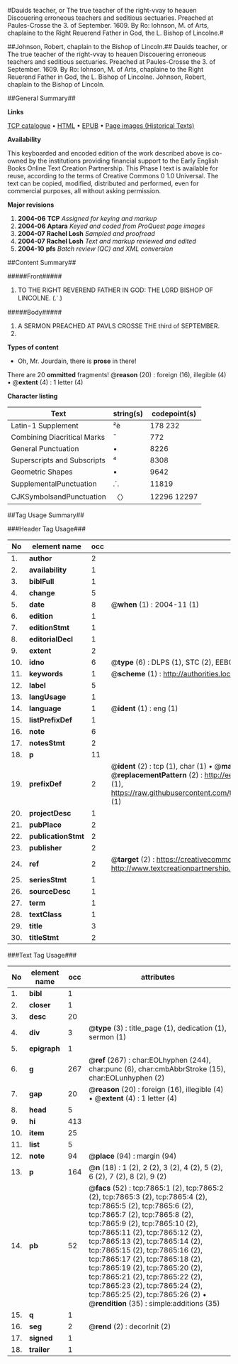 #Dauids teacher, or The true teacher of the right-vvay to heauen Discouering erroneous teachers and seditious sectuaries. Preached at Paules-Crosse the 3. of September. 1609. By Ro: Iohnson, M. of Arts, chaplaine to the Right Reuerend Father in God, the L. Bishop of Lincolne.#

##Johnson, Robert, chaplain to the Bishop of Lincoln.##
Dauids teacher, or The true teacher of the right-vvay to heauen Discouering erroneous teachers and seditious sectuaries. Preached at Paules-Crosse the 3. of September. 1609. By Ro: Iohnson, M. of Arts, chaplaine to the Right Reuerend Father in God, the L. Bishop of Lincolne.
Johnson, Robert, chaplain to the Bishop of Lincoln.

##General Summary##

**Links**

[TCP catalogue](http://www.ota.ox.ac.uk/tcp/)  • 
[HTML](http://tei.it.ox.ac.uk/tcp/Texts-HTML/free/A04/A04576.html)  • 
[EPUB](http://tei.it.ox.ac.uk/tcp/Texts-EPUB/free/A04/A04576.epub) • 
[Page images (Historical Texts)](https://data.historicaltexts.jisc.ac.uk/view?pubId=eebo-99843152e&pageId=eebo-99843152e-7865-1)

**Availability**

This keyboarded and encoded edition of the
	       work described above is co-owned by the institutions
	       providing financial support to the Early English Books
	       Online Text Creation Partnership. This Phase I text is
	       available for reuse, according to the terms of Creative
	       Commons 0 1.0 Universal. The text can be copied,
	       modified, distributed and performed, even for
	       commercial purposes, all without asking permission.

**Major revisions**

1. __2004-06__ __TCP__ *Assigned for keying and markup*
1. __2004-06__ __Aptara__ *Keyed and coded from ProQuest page images*
1. __2004-07__ __Rachel Losh__ *Sampled and proofread*
1. __2004-07__ __Rachel Losh__ *Text and markup reviewed and edited*
1. __2004-10__ __pfs__ *Batch review (QC) and XML conversion*

##Content Summary##

#####Front#####

1. TO THE RIGHT REVEREND
FATHER IN GOD: THE
LORD BISHOP OF LINCOLNE. (⸫)

#####Body#####

1. A
SERMON PREACHED
AT PAVLS CROSSE THE
third of SEPTEMBER.
1609.

**Types of content**

  * Oh, Mr. Jourdain, there is **prose** in there!

There are 20 **ommitted** fragments! 
 @__reason__ (20) : foreign (16), illegible (4)  •  @__extent__ (4) : 1 letter (4)

**Character listing**


|Text|string(s)|codepoint(s)|
|---|---|---|
|Latin-1 Supplement|²è|178 232|
|Combining             Diacritical Marks|̄|772|
|General Punctuation|•|8226|
|Superscripts             and Subscripts|⁴|8308|
|Geometric Shapes|▪|9642|
|SupplementalPunctuation|⸫|11819|
|CJKSymbolsandPunctuation|〈〉|12296 12297|

##Tag Usage Summary##

###Header Tag Usage###

|No|element name|occ|attributes|
|---|---|---|---|
|1.|__author__|2||
|2.|__availability__|1||
|3.|__biblFull__|1||
|4.|__change__|5||
|5.|__date__|8| @__when__ (1) : 2004-11 (1)|
|6.|__edition__|1||
|7.|__editionStmt__|1||
|8.|__editorialDecl__|1||
|9.|__extent__|2||
|10.|__idno__|6| @__type__ (6) : DLPS (1), STC (2), EEBO-CITATION (1), PROQUEST (1), VID (1)|
|11.|__keywords__|1| @__scheme__ (1) : http://authorities.loc.gov/ (1)|
|12.|__label__|5||
|13.|__langUsage__|1||
|14.|__language__|1| @__ident__ (1) : eng (1)|
|15.|__listPrefixDef__|1||
|16.|__note__|6||
|17.|__notesStmt__|2||
|18.|__p__|11||
|19.|__prefixDef__|2| @__ident__ (2) : tcp (1), char (1)  •  @__matchPattern__ (2) : ([0-9\-]+):([0-9IVX]+) (1), (.+) (1)  •  @__replacementPattern__ (2) : http://eebo.chadwyck.com/downloadtiff?vid=$1&page=$2 (1), https://raw.githubusercontent.com/textcreationpartnership/Texts/master/tcpchars.xml#$1 (1)|
|20.|__projectDesc__|1||
|21.|__pubPlace__|2||
|22.|__publicationStmt__|2||
|23.|__publisher__|2||
|24.|__ref__|2| @__target__ (2) : https://creativecommons.org/publicdomain/zero/1.0/ (1), http://www.textcreationpartnership.org/docs/. (1)|
|25.|__seriesStmt__|1||
|26.|__sourceDesc__|1||
|27.|__term__|1||
|28.|__textClass__|1||
|29.|__title__|3||
|30.|__titleStmt__|2||


###Text Tag Usage###

|No|element name|occ|attributes|
|---|---|---|---|
|1.|__bibl__|1||
|2.|__closer__|1||
|3.|__desc__|20||
|4.|__div__|3| @__type__ (3) : title_page (1), dedication (1), sermon (1)|
|5.|__epigraph__|1||
|6.|__g__|267| @__ref__ (267) : char:EOLhyphen (244), char:punc (6), char:cmbAbbrStroke (15), char:EOLunhyphen (2)|
|7.|__gap__|20| @__reason__ (20) : foreign (16), illegible (4)  •  @__extent__ (4) : 1 letter (4)|
|8.|__head__|5||
|9.|__hi__|413||
|10.|__item__|25||
|11.|__list__|5||
|12.|__note__|94| @__place__ (94) : margin (94)|
|13.|__p__|164| @__n__ (18) : 1 (2), 2 (2), 3 (2), 4 (2), 5 (2), 6 (2), 7 (2), 8 (2), 9 (2)|
|14.|__pb__|52| @__facs__ (52) : tcp:7865:1 (2), tcp:7865:2 (2), tcp:7865:3 (2), tcp:7865:4 (2), tcp:7865:5 (2), tcp:7865:6 (2), tcp:7865:7 (2), tcp:7865:8 (2), tcp:7865:9 (2), tcp:7865:10 (2), tcp:7865:11 (2), tcp:7865:12 (2), tcp:7865:13 (2), tcp:7865:14 (2), tcp:7865:15 (2), tcp:7865:16 (2), tcp:7865:17 (2), tcp:7865:18 (2), tcp:7865:19 (2), tcp:7865:20 (2), tcp:7865:21 (2), tcp:7865:22 (2), tcp:7865:23 (2), tcp:7865:24 (2), tcp:7865:25 (2), tcp:7865:26 (2)  •  @__rendition__ (35) : simple:additions (35)|
|15.|__q__|1||
|16.|__seg__|2| @__rend__ (2) : decorInit (2)|
|17.|__signed__|1||
|18.|__trailer__|1||
